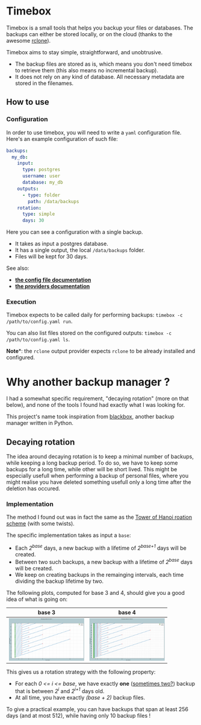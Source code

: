 # Timebox

Timebox is a small tools that helps you backup your files or databases. The backups can either be stored locally, or on the cloud (thanks to the awesome [rclone](https://rclone.org/)).

Timebox aims to stay simple, straightforward, and unobtrusive. 
 - The backup files are stored as is, which means you don't need timebox to retrieve them (this also means no incremental backup).
 - It does not rely on any kind of database. All necessary metadata are stored in the filenames.

## How to use

### Configuration

In order to use timebox, you will need to write a `yaml` configuration file. Here's an example configuration of such file:

```yaml
backups:
  my_db:
    input:
      type: postgres
      username: user
      database: my_db
    outputs:
      - type: folder
        path: /data/backups
    rotation:
      type: simple
      days: 30
```

Here you can see a configuration with a single backup. 
 - It takes as input a postgres database.
 - It has a single output, the local `/data/backups` folder.
 - Files will be kept for 30 days.
 
See also:
- **[the config file documentation](/docs/main.md)**
- **[the providers documentation](/docs/providers.md)**

### Execution

Timebox expects to be called daily for performing backups: `timebox -c /path/to/config.yaml run`.

You can also list files stored on the configured outputs:  `timebox -c /path/to/config.yaml ls`.

**Note***: the `rclone` output provider expects `rclone` to be already installed and configured.

# Why another backup manager ?

I had a somewhat specific requirement, "decaying rotation" (more on that below), and none of the tools I found had exactly what I was looking for.

This project's name took inspiration from [blackbox](https://github.com/lemonsaurus/blackbox), another backup manager written in Python.


## Decaying rotation

The idea around decaying rotation is to keep a minimal number of backups, while keeping a long backup period. To do so, we have to keep some backups for a long time, while other will be short lived. This might be especially usefull when performing a backup of personal files, where you might realise you have deleted something usefull only a long time after the deletion has occured.

### Implementation

The method I found out was in fact the same as the [Tower of Hanoi roation scheme](https://en.wikipedia.org/wiki/Backup_rotation_scheme#Tower_of_Hanoi) (with some twists).

The specific implementation takes as input a `base`:

 - Each *2<sup>base</sup>* days, a new backup with a lifetime of *2<sup>base+1</sup>* days will be created.
 - Between two such backups, a new backup with a lifetime of *2<sup>base</sup>* days will be created.
 - We keep on creating backups in the remainging intervals, each time dividing the backup lifetime by two.
 
The following plots, computed for base 3 and 4, should give you a good idea of what is going on:

| base 3 | base 4 |
| ------------- |:-------------:|
| <img src="./notebooks/base3.png" alt="decaying backup, base 3" width="200"/> | <img src="./notebooks/base4.png" alt="decaying backup, base 4" width="200"/> |

This gives us a rotation strategy with the following property:
 
- For each *0 <= i <= base*, we have exactly **one** ([sometimes two?](https://xkcd.com/2248/)) backup that is between *2<sup>i</sup>* and *2<sup>i+1</sup>* days old.
- At all time, you have exactly *(base + 2)* backup files.

To give a practical example, you can have backups that span at least 256 days (and at most 512), while having only 10 backup files !
